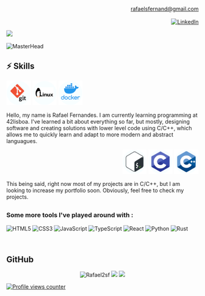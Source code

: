 <!-- Header -->

<div align="right">

rafaelsfernand@gmail.com
<br><br>
 [![LinkedIn](https://img.shields.io/badge/linkedin-%230077B5.svg?style=for-the-badge&logo=linkedin&logoColor=white&align=left)](https://www.linkedin.com/in/rafernan-/)

</div align="left">
	<a href="https://github.com/DenverCoder1/readme-typing-svg"><img src="https://readme-typing-svg.herokuapp.com/?lines=Rafael+Fernandes;Software+developer;Hello+there+%F0%9F%91%8B;Student+at+42lisboa;Welcome+to+my+GitHub+page!;&center=true&width=400&height=45&color=6e6ed3&vCenter=true&size=20"></a>
</div>

![MasterHead](https://giffiles.alphacoders.com/211/211748.gif)

<!-- Body -->

## ⚡ Skills

<div align="left">
 	<img src=".github\git.png" height="64px" alt="git"/>
 	<img src=".github\linux.png" height="64px" alt="linux"/>
 	<img src=".github\docker.png" height="64px" alt="docker"/>
</div>
	<p> Hello, my name is Rafael Fernandes. I am currently learning programming at 42lisboa. I've learned a bit about everything so far, but mostly, designing software and creating solutions with lower level code using C/C++, which allows me to quickly learn and adapt to more modern and abstract languagues. </p>
<div align="right">
	<img src=".github\bash.png" height="64px" alt="bash"/>
	<img src=".github\c.png" height="64px" alt="c"/>
	<img src=".github\cpp.png" height="64px" alt="cpp"/>
</div>
	<p> This being said, right now most of my projects are in C/C++, but I am looking to increase my portfolio soon. Obviously, feel free to check my projects.
  
##
  
### Some more tools I've played around with :

![HTML5](https://img.shields.io/badge/html5-%23E34F26.svg?style=for-the-badge&logo=html5&logoColor=white)
![CSS3](https://img.shields.io/badge/css3-%231572B6.svg?style=for-the-badge&logo=css3&logoColor=white)
![JavaScript](https://img.shields.io/badge/javascript-%23323330.svg?style=for-the-badge&logo=javascript&logoColor=%23F7DF1E)
![TypeScript](https://img.shields.io/badge/typescript-%23007ACC.svg?style=for-the-badge&logo=typescript&logoColor=white)
![React](https://img.shields.io/badge/react-%2320232a.svg?style=for-the-badge&logo=react&logoColor=%2361DAFB)
![Python](https://img.shields.io/badge/python-3670A0?style=for-the-badge&logo=python&logoColor=ffdd54)
![Rust](https://img.shields.io/badge/rust-%23000000.svg?style=for-the-badge&logo=rust&logoColor=white)

<br>

<!-- github statistics -->
## GitHub

<div align="center" height=100px>
	<img width=32% src="https://github-readme-streak-stats.herokuapp.com/?user=Rafael2sf&&theme=tokyonight" alt="Rafael2sf"/>
	<img width=32% src="https://github-readme-stats.vercel.app/api/top-langs/?username=Rafael2sf&langs_count=3&theme=dracula"/>
	<img width=32% src="https://github-readme-stats.vercel.app/api?username=Rafael2sf&show_icons=true&theme=aura_dark&include_all_commits=true&count_private=true"/>
</div>

[![Profile views counter](https://komarev.com/ghpvc/?username=Rafael2sf&&style=flat-square)](https://github.com/Rafael2sf)
